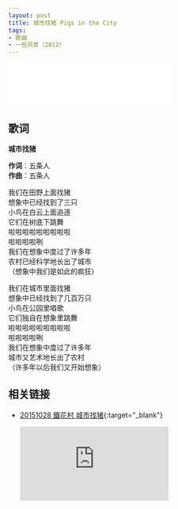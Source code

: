 ```yaml
---
layout: post
title: 城市找猪 Pigs in the City
tags: 
- 歌曲
- 一些风景（2012）
---
```


<iframe frameborder="no" border="0" marginwidth="0" marginheight="0" width=330 height=86 src="//music.163.com/outchain/player?type=2&id=28587867&auto=1&height=66"></iframe>

## 歌词

**城市找猪**

**作词**：五条人  
**作曲**：五条人

我们在田野上面找猪  
想象中已经找到了三只  
小鸟在白云上面追逐  
它们在树底下跳舞  
啦啦啦啦啦啦啦啦啦  
啦啦啦啦咧  
我们在想象中度过了许多年  
农村已经科学地长出了城市  
（想象中我们是如此的疯狂）

我们在城市里面找猪  
想象中已经找到了几百万只  
小鸟在公园里唱歌  
它们独自在想象里跳舞  
啦啦啦啦啦啦啦啦啦  
啦啦啦啦咧  
我们在想象中度过了许多年  
城市又艺术地长出了农村  
（许多年以后我们又开始想象）

## 相关链接

- [20151028 鐵花村 城市找猪](https://www.bilibili.com/video/BV1VV411z7kQ/){:target="_blank"}
  
  <div class="iframe-container"><iframe class="responsive-iframe" src="http://player.bilibili.com/player.html?aid=414053835&cid=217305163&page=1" frameborder="no" allowfullscreen="true"></iframe></div>
